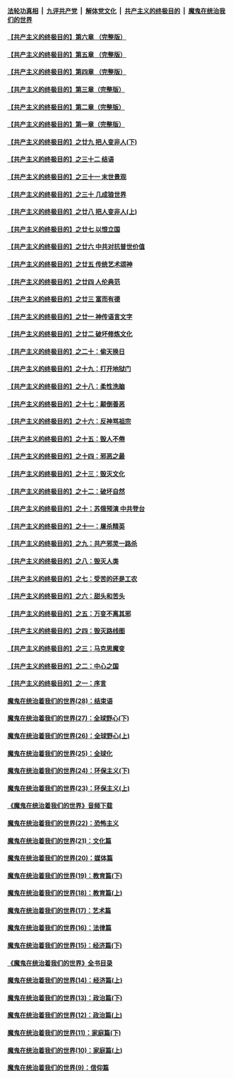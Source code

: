 ####  [法轮功真相](../../../../basic/blob/master/README.md?t=01201339) &nbsp;|&nbsp; [九评共产党](../../../../9ping.md/blob/master/README.md?t=01201339) &nbsp;|&nbsp; [解体党文化](../../../../jtdwh.md/blob/master/README.md?t=01201339)  &nbsp;|&nbsp; [共产主义的终极目的](../../../../gczydzjmd.md/blob/master/README.md?t=01201339) &nbsp;|&nbsp; [魔鬼在统治我们的世界](../../../../mgztzwmdsj.md/blob/master/README.md?t=01201339) 

#### [【共产主义的终极目的】第六章 （完整版）](../pages/nsc422/n11428913.md?t=01201339) 

#### [【共产主义的终极目的】第五章 （完整版）](../pages/nsc422/n11428912.md?t=01201339) 

#### [【共产主义的终极目的】第四章 （完整版）](../pages/nsc422/n11428907.md?t=01201339) 

#### [【共产主义的终极目的】第三章（完整版）](../pages/nsc422/n11428848.md?t=01201339) 

#### [【共产主义的终极目的】第二章（完整版）](../pages/nsc422/n11428831.md?t=01201339) 

#### [【共产主义的终极目的】第一章（完整版）](../pages/nsc422/n11417651.md?t=01201339) 

#### [【共产主义的终极目的】之廿九 把人变非人(下)](../pages/nsc422/n11344140.md?t=01201339) 

#### [【共产主义的终极目的】之三十二 结语](../pages/nsc422/n11360535.md?t=01201339) 

#### [【共产主义的终极目的】之三十一 末世景观](../pages/nsc422/n11351129.md?t=01201339) 

#### [【共产主义的终极目的】之三十 几成狼世界](../pages/nsc422/n11348280.md?t=01201339) 

#### [【共产主义的终极目的】之廿八 把人变非人(上)](../pages/nsc422/n11340492.md?t=01201339) 

#### [【共产主义的终极目的】之廿七 以恨立国](../pages/nsc422/n11336944.md?t=01201339) 

#### [【共产主义的终极目的】之廿六 中共对抗普世价值](../pages/nsc422/n11324785.md?t=01201339) 

#### [【共产主义的终极目的】之廿五 传统艺术颂神](../pages/nsc422/n11296396.md?t=01201339) 

#### [【共产主义的终极目的】之廿四 人伦典范](../pages/nsc422/n11296397.md?t=01201339) 

#### [【共产主义的终极目的】之廿三 富而有德](../pages/nsc422/n11283598.md?t=01201339) 

#### [【共产主义的终极目的】之廿一 神传语言文字](../pages/nsc422/n11263265.md?t=01201339) 

#### [【共产主义的终极目的】之廿二 破坏修炼文化](../pages/nsc422/n11245728.md?t=01201339) 

#### [【共产主义的终极目的】之二十：偷天换日](../pages/nsc422/n11238846.md?t=01201339) 

#### [【共产主义的终极目的】之十九：打开地狱门](../pages/nsc422/n11206376.md?t=01201339) 

#### [【共产主义的终极目的】之十八：柔性洗脑](../pages/nsc422/n11199994.md?t=01201339) 

#### [【共产主义的终极目的】之十七：颠倒善恶](../pages/nsc422/n11179782.md?t=01201339) 

#### [【共产主义的终极目的】之十六：反神骂祖宗](../pages/nsc422/n11166798.md?t=01201339) 

#### [【共产主义的终极目的】之十五：毁人不倦](../pages/nsc422/n11166792.md?t=01201339) 

#### [【共产主义的终极目的】之十四：邪恶之最](../pages/nsc422/n11150249.md?t=01201339) 

#### [【共产主义的终极目的】之十三：毁灭文化](../pages/nsc422/n11135227.md?t=01201339) 

#### [【共产主义的终极目的】之十二：破坏自然](../pages/nsc422/n11135214.md?t=01201339) 

#### [【共产主义的终极目的】之十：苏俄预演 中共登台](../pages/nsc422/n11118424.md?t=01201339) 

#### [【共产主义的终极目的】之十一：屠杀精英](../pages/nsc422/n11118442.md?t=01201339) 

#### [【共产主义的终极目的】之九：共产邪灵一路杀](../pages/nsc422/n11114139.md?t=01201339) 

#### [【共产主义的终极目的】之八：毁灭人类](../pages/nsc422/n11108503.md?t=01201339) 

#### [【共产主义的终极目的】之七：受苦的还是工农](../pages/nsc422/n11101809.md?t=01201339) 

#### [【共产主义的终极目的】之六：甜头和苦头](../pages/nsc422/n11096971.md?t=01201339) 

#### [【共产主义的终极目的】之五：万变不离其邪](../pages/nsc422/n11091285.md?t=01201339) 

#### [【共产主义的终极目的】之四：毁灭路线图](../pages/nsc422/n11086284.md?t=01201339) 

#### [【共产主义的终极目的】之三：马克思魔变](../pages/nsc422/n11061941.md?t=01201339) 

#### [【共产主义的终极目的】之二：中心之国](../pages/nsc422/n11047728.md?t=01201339) 

#### [【共产主义的终极目的】之一：序言](../pages/nsc422/n11086077.md?t=01201339) 

#### [魔鬼在统治着我们的世界(28)：结束语](../pages/nsc422/n10936246.md?t=01201339) 

#### [魔鬼在统治着我们的世界(27)：全球野心(下)](../pages/nsc422/n10928319.md?t=01201339) 

#### [魔鬼在统治着我们的世界(26)：全球野心(上)](../pages/nsc422/n10900318.md?t=01201339) 

#### [魔鬼在统治着我们的世界(25)：全球化](../pages/nsc422/n10788205.md?t=01201339) 

#### [魔鬼在统治着我们的世界(24)：环保主义(下)](../pages/nsc422/n10695307.md?t=01201339) 

#### [魔鬼在统治着我们的世界(23)：环保主义(上)](../pages/nsc422/n10688613.md?t=01201339) 

#### [《魔鬼在统治着我们的世界》音频下载](../pages/nsc422/n10635553.md?t=01201339) 

#### [魔鬼在统治着我们的世界(22)：恐怖主义](../pages/nsc422/n10614727.md?t=01201339) 

#### [魔鬼在统治着我们的世界(21)：文化篇](../pages/nsc422/n10597706.md?t=01201339) 

#### [魔鬼在统治着我们的世界(20)：媒体篇](../pages/nsc422/n10586579.md?t=01201339) 

#### [魔鬼在统治着我们的世界(19)：教育篇(下)](../pages/nsc422/n10564808.md?t=01201339) 

#### [魔鬼在统治着我们的世界(18)：教育篇(上)](../pages/nsc422/n10526970.md?t=01201339) 

#### [魔鬼在统治着我们的世界(17)：艺术篇](../pages/nsc422/n10499093.md?t=01201339) 

#### [魔鬼在统治着我们的世界(16)：法律篇](../pages/nsc422/n10485969.md?t=01201339) 

#### [魔鬼在统治着我们的世界(15)：经济篇(下)](../pages/nsc422/n10469975.md?t=01201339) 

#### [《魔鬼在统治着我们的世界》全书目录](../pages/nsc422/n10464261.md?t=01201339) 

#### [魔鬼在统治着我们的世界(14)：经济篇(上)](../pages/nsc422/n10457370.md?t=01201339) 

#### [魔鬼在统治着我们的世界(13)：政治篇(下)](../pages/nsc422/n10448270.md?t=01201339) 

#### [魔鬼在统治着我们的世界(12)：政治篇(上)](../pages/nsc422/n10444576.md?t=01201339) 

#### [魔鬼在统治着我们的世界(11)：家庭篇(下)](../pages/nsc422/n10440961.md?t=01201339) 

#### [魔鬼在统治着我们的世界(10)：家庭篇(上)](../pages/nsc422/n10435448.md?t=01201339) 

#### [魔鬼在统治着我们的世界(9)：信仰篇](../pages/nsc422/n10432159.md?t=01201339) 

